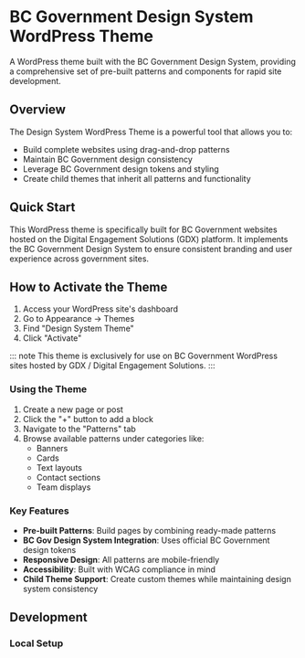 # BC Government Design System WordPress Theme

A WordPress theme built with the BC Government Design System, providing a comprehensive set of pre-built patterns and components for rapid site development.

## Overview

The Design System WordPress Theme is a powerful tool that allows you to:
- Build complete websites using drag-and-drop patterns
- Maintain BC Government design consistency
- Leverage BC Government design tokens and styling
- Create child themes that inherit all patterns and functionality

## Quick Start

This WordPress theme is specifically built for BC Government websites hosted on the Digital Engagement Solutions (GDX) platform. It implements the BC Government Design System to ensure consistent branding and user experience across government sites.

## How to Activate the Theme

1. Access your WordPress site's dashboard
2. Go to Appearance → Themes 
3. Find "Design System Theme"
4. Click "Activate"

::: note
This theme is exclusively for use on BC Government WordPress sites hosted by GDX / Digital Engagement Solutions.
:::


### Using the Theme

1. Create a new page or post
2. Click the "+" button to add a block
3. Navigate to the "Patterns" tab
4. Browse available patterns under categories like:
   - Banners
   - Cards
   - Text layouts
   - Contact sections
   - Team displays

### Key Features

- **Pre-built Patterns**: Build pages by combining ready-made patterns
- **BC Gov Design System Integration**: Uses official BC Government design tokens
- **Responsive Design**: All patterns are mobile-friendly
- **Accessibility**: Built with WCAG compliance in mind
- **Child Theme Support**: Create custom themes while maintaining design system consistency

## Development

### Local Setup
